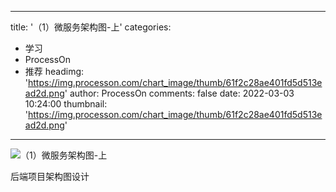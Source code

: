 
---
title: '（1）微服务架构图-上'
categories: 
 - 学习
 - ProcessOn
 - 推荐
headimg: 'https://img.processon.com/chart_image/thumb/61f2c28ae401fd5d513ead2d.png'
author: ProcessOn
comments: false
date: 2022-03-03 10:24:00
thumbnail: 'https://img.processon.com/chart_image/thumb/61f2c28ae401fd5d513ead2d.png'
---

<div>   
<img class="thumb" alt="（1）微服务架构图-上" src="https://img.processon.com/chart_image/thumb/61f2c28ae401fd5d513ead2d.png" referrerpolicy="no-referrer">
<p>后端项目架构图设计</p>  
</div>
            